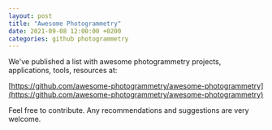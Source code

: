 ```yaml
---
layout: post
title: "Awesome Photogrammetry"
date: 2021-09-08 12:00:00 +0200
categories: github photogrammetry
---
```


We've published a list with awesome photogrammetry projects, applications, tools, resources at:

[https://github.com/awesome-photogrammetry/awesome-photogrammetry](https://github.com/awesome-photogrammetry/awesome-photogrammetry)

Feel free to contribute. Any recommendations and suggestions are very welcome.